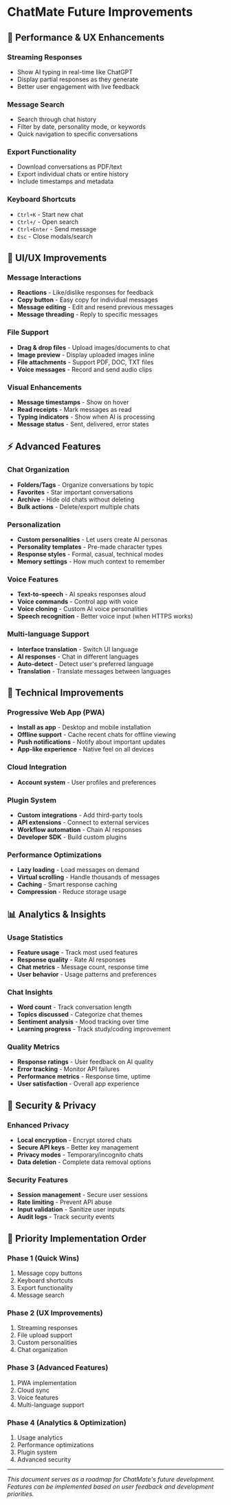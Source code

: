 # ChatMate Future Improvements

## 🚀 Performance & UX Enhancements

### Streaming Responses
- Show AI typing in real-time like ChatGPT
- Display partial responses as they generate
- Better user engagement with live feedback

### Message Search
- Search through chat history
- Filter by date, personality mode, or keywords
- Quick navigation to specific conversations

### Export Functionality
- Download conversations as PDF/text
- Export individual chats or entire history
- Include timestamps and metadata

### Keyboard Shortcuts
- `Ctrl+K` - Start new chat
- `Ctrl+/` - Open search
- `Ctrl+Enter` - Send message
- `Esc` - Close modals/search

## 🎨 UI/UX Improvements

### Message Interactions
- **Reactions** - Like/dislike responses for feedback
- **Copy button** - Easy copy for individual messages
- **Message editing** - Edit and resend previous messages
- **Message threading** - Reply to specific messages

### File Support
- **Drag & drop files** - Upload images/documents to chat
- **Image preview** - Display uploaded images inline
- **File attachments** - Support PDF, DOC, TXT files
- **Voice messages** - Record and send audio clips

### Visual Enhancements
- **Message timestamps** - Show on hover
- **Read receipts** - Mark messages as read
- **Typing indicators** - Show when AI is processing
- **Message status** - Sent, delivered, error states

## ⚡ Advanced Features

### Chat Organization
- **Folders/Tags** - Organize conversations by topic
- **Favorites** - Star important conversations
- **Archive** - Hide old chats without deleting
- **Bulk actions** - Delete/export multiple chats

### Personalization
- **Custom personalities** - Let users create AI personas
- **Personality templates** - Pre-made character types
- **Response styles** - Formal, casual, technical modes
- **Memory settings** - How much context to remember

### Voice Features
- **Text-to-speech** - AI speaks responses aloud
- **Voice commands** - Control app with voice
- **Voice cloning** - Custom AI voice personalities
- **Speech recognition** - Better voice input (when HTTPS works)

### Multi-language Support
- **Interface translation** - Switch UI language
- **AI responses** - Chat in different languages
- **Auto-detect** - Detect user's preferred language
- **Translation** - Translate messages between languages

## 🔧 Technical Improvements

### Progressive Web App (PWA)
- **Install as app** - Desktop and mobile installation
- **Offline support** - Cache recent chats for offline viewing
- **Push notifications** - Notify about important updates
- **App-like experience** - Native feel on all devices

### Cloud Integration

- **Account system** - User profiles and preferences

### Plugin System
- **Custom integrations** - Add third-party tools
- **API extensions** - Connect to external services
- **Workflow automation** - Chain AI responses
- **Developer SDK** - Build custom plugins

### Performance Optimizations
- **Lazy loading** - Load messages on demand
- **Virtual scrolling** - Handle thousands of messages
- **Caching** - Smart response caching
- **Compression** - Reduce storage usage

## 📊 Analytics & Insights

### Usage Statistics
- **Feature usage** - Track most used features
- **Response quality** - Rate AI responses
- **Chat metrics** - Message count, response time
- **User behavior** - Usage patterns and preferences

### Chat Insights
- **Word count** - Track conversation length
- **Topics discussed** - Categorize chat themes
- **Sentiment analysis** - Mood tracking over time
- **Learning progress** - Track study/coding improvement

### Quality Metrics
- **Response ratings** - User feedback on AI quality
- **Error tracking** - Monitor API failures
- **Performance metrics** - Response time, uptime
- **User satisfaction** - Overall app experience

## 🔐 Security & Privacy

### Enhanced Privacy
- **Local encryption** - Encrypt stored chats
- **Secure API keys** - Better key management
- **Privacy modes** - Temporary/incognito chats
- **Data deletion** - Complete data removal options

### Security Features
- **Session management** - Secure user sessions
- **Rate limiting** - Prevent API abuse
- **Input validation** - Sanitize user inputs
- **Audit logs** - Track security events

## 🎯 Priority Implementation Order

### Phase 1 (Quick Wins)
1. Message copy buttons
2. Keyboard shortcuts
3. Export functionality
4. Message search

### Phase 2 (UX Improvements)
1. Streaming responses
2. File upload support
3. Custom personalities
4. Chat organization

### Phase 3 (Advanced Features)
1. PWA implementation
2. Cloud sync
3. Voice features
4. Multi-language support

### Phase 4 (Analytics & Optimization)
1. Usage analytics
2. Performance optimizations
3. Plugin system
4. Advanced security

---

*This document serves as a roadmap for ChatMate's future development. Features can be implemented based on user feedback and development priorities.*

